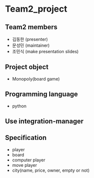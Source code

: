 # Team2_project

## Team2 members
 - 김동한 (presenter)
 - 문성민 (maintainer)
 - 조민식 (make presentation slides)

## Project object
 - Monopoly(board game)

## Programming language
 - python

## Use integration-manager
 
## Specification
 - player
 - board
 - computer player
 - move player
 - city(name, price, owner, empty or not)

